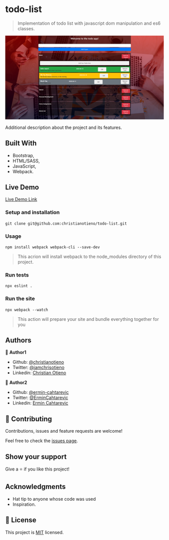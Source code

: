 # todo-list

> Implementation of todo list with javascript dom manipulation and es6 classes.

![screenshot](./src/assets/img/screenshot.png)

Additional description about the project and its features.

## Built With

- Bootstrap,
- HTML/SASS,
- JavaScript,
- Webpack.

## Live Demo

[Live Demo Link](https://raw.githack.com/christianotieno/todo-list/feature/todo-list/dist/index.html
)

### Setup and installation

```
git clone git@github.com:christianotieno/todo-list.git
```

### Usage

```
npm install webpack webpack-cli --save-dev
```

> This acrion will install webpack to the node_modules directory of this project.

### Run tests

```
npx eslint .
```

### Run the site

```
npx webpack --watch
```

> This action will prepare your site and bundle everything together for you



## Authors

👤 **Author1**

- Github: [@christianotieno](https://github.com/christianotieno)
- Twitter: [@iamchrisotieno](https://twitter.com/iamchrisotieno)
- Linkedin: [Christian Otieno](https://linkedin.com/linkedinhandle)

👤 **Author2**

- Github: [@ermin-cahtarevic](https://github.com/ermin-cahtarevic)
- Twitter: [@ErminCahtarevic](https://twitter.com/ErminCahtarevic)
- Linkedin: [Ermin Cahtarevic](https://www.linkedin.com/in/ermincahtarevic/)

## 🤝 Contributing

Contributions, issues and feature requests are welcome!

Feel free to check the [issues page](https://github.com/christianotieno/todo-list/issues).

## Show your support

Give a ⭐️ if you like this project!

## Acknowledgments

- Hat tip to anyone whose code was used
- Inspiration.

## 📝 License

This project is [MIT](https://opensource.org/licenses/MIT) licensed.
